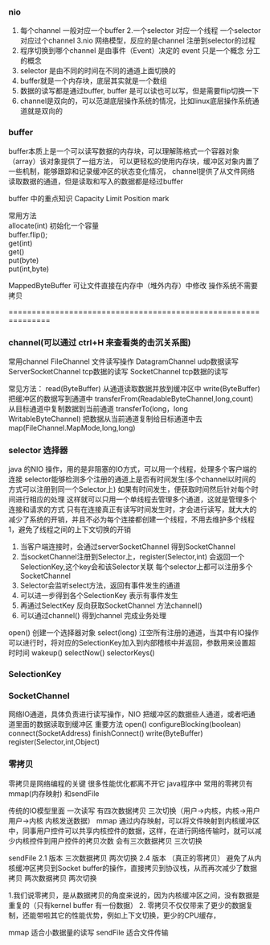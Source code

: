 ###  nio
 1. 每个channel 一般对应一个buffer
 2.一个selector 对应一个线程  一个selector 对应过个channel
 3.nio 网络模型，反应的是channel 注册到selector的过程
 4. 程序切换到哪个channel 是由事件（Event）决定的 event 只是一个概念 分工的概念
 5. selector 是由不同的时间在不同的通道上面切换的
 6. buffer就是一个内存块，底层其实就是一个数组
 7. 数据的读写都是通过buffer, buffer 是可以读也可以写，但是需要flip切换一下
 8. channel是双向的，可以范湖底层操作系统的情况，比如linux底层操作系统通道就是双向的


### buffer 
 buffer本质上是一个可以读写数据的内存块，可以理解陈格式一个容器对象（array）该对象提供了一组方法，
 可以更轻松的使用内存块，缓冲区对象内置了一些机制，能够跟踪和记录缓冲区的状态变化情况，
 channel提供了从文件网络读取数据的通道，但是读取和写入的数据都是经过buffer
 
 buffer 中的重点知识    Capacity  Limit  Position mark
 
 常用方法  
 allocate(int)  初始化一个容量     
 buffer.flip();     
 get(int)       
 get()      
 put(byte)      
 put(int,byte)
 
 MappedByteBuffer 可让文件直接在内存中（堆外内存）中修改 操作系统不需要拷贝
  
 ===============================================================    
 
 ### channel(可以通过 ctrl+H 来查看类的击沉关系图)
   常用channel
   FileChannel  文件读写操作
   DatagramChannel  udp数据读写
   ServerSocketChannel tcp数据的读写
   SocketChannel    tcp数据的读写       
   
常见方法：
    read(ByteBuffer) 从通道读取数据并放到缓冲区中
    write(ByteBuffer) 把缓冲区的数据写到通道中
    transferFrom(ReadableByteChannel,long,count) 从目标通道中复制数据到当前通道
    transferTo(long，long WritableByteChannel) 把数据从当前通道复制给目标通道中去 
    map(FileChannel.MapMode,long,long)
    
    
### selector 选择器
 java 的NIO 操作，用的是非阻塞的IO方式，可以用一个线程，处理多个客户端的连接
 selector能够检测多个注册的通道上是否有时间发生(多个channel以时间的方式可以注册到同一个Selector上) 如果有时间发生，便获取时间然后针对每个时间进行相应的处理
 这样就可以只用一个单线程去管理多个通道，这就是管理多个连接和请求的方式
 只有在连接真正有读写时间发生时，才会进行读写，就大大的减少了系统的开销，并且不必为每个连接都创建一个线程，不用去维护多个线程1，避免了线程之间的上下文切换的开销
 
 1. 当客户端连接时，会通过serverSocketChannel 得到SocketChannel 
 2. 当socketChannel注册到Selector上，register(Selector,int) 会返回一个SelectionKey,这个key会和该Selector关联 每个selector上都可以注册多个SocketChannel 
 3. Selector会监听select方法，返回有事件发生的通道
 5. 可以进一步得到各个SelectionKey  表示有事件发生
 6. 再通过SelectKey 反向获取SocketChannel   方法channel() 
 7. 可以通过channel() 得到channel 完成业务处理
 
 
 open() 创建一个选择器对象
 select(long) 江空所有注册的通道，当其中有IO操作可以进行时，将对应的SelectionKey加入到内部稽核中并返回，参数用来设置超时时间
 wakeup()
 selectNow()
 selectorKeys()
 
 ### SelectionKey
 
 ### SocketChannel
 网络IO通道，具体负责进行读写操作，NIO 把缓冲区的数据些人通道，或者吧通道里面的数据读取到缓冲区
 重要方法
    open()
    configureBlocking(boolean)
    connect(SocketAddress)
    finishConnect()
    write(ByteBuffer)
    register(Selector,int,Object)
 
 ### 零拷贝
  零拷贝是网络编程的关键 很多性能优化都离不开它
  java程序中 常用的零拷贝有mmap(内存映射) 和sendFile
  
  传统的IO模型里面 一次读写 有四次数据拷贝 三次切换（用户->内核，内核->用户 用户->内核  内核发送数据）
  mmap
    通过内存映射，可以将文件映射到内核缓冲区中，同事用户控件可以共享内核控件的数据，这样，在进行网络传输时，就可以减少内核控件到用户控件的拷贝次数
    会有三次数据拷贝  三次切换
    
 sendFile
    2.1 版本
    三次数据拷贝  两次切换
    2.4 版本 （真正的零拷贝）
    避免了从内核缓冲区拷贝到Socket buffer的操作，直接拷贝到协议栈，从而再次减少了数据拷贝
    两次数据拷贝  两次切换
    
1.我们说零拷贝，是从数据拷贝的角度来说的，因为内核缓冲区之间，没有数据是重复的（只有kernel buffer 有一份数据）
 2. 零拷贝不仅仅带来了更少的数据复制，还能带啦其它的性能优势，例如上下文切换，更少的CPU缓存，   
    
  mmap 适合小数据量的读写 sendFile 适合文件传输
  